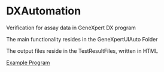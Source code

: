 # DXAutomation
Verification for assay data in GeneXpert DX program

The main functionality resides in the GeneXpertUIAuto Folder

The output files reside in the TestResultFiles, written in HTML

[Example Program](https://htmlpreview.github.io/?https://github.com/NelsonDS99/DXAutomation/blob/master/TestResultFiles/D8384%20Percent%20Ratio/VerifyD8384-PercentRatio.html)
